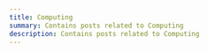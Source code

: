 ```yaml
---
title: Computing
summary: Contains posts related to Computing
description: Contains posts related to Computing
---
```

